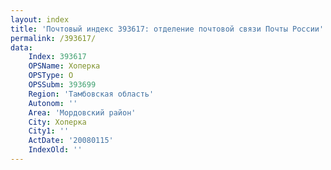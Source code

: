 ```yaml
---
layout: index
title: 'Почтовый индекс 393617: отделение почтовой связи Почты России'
permalink: /393617/
data:
    Index: 393617
    OPSName: Хоперка
    OPSType: О
    OPSSubm: 393699
    Region: 'Тамбовская область'
    Autonom: ''
    Area: 'Мордовский район'
    City: Хоперка
    City1: ''
    ActDate: '20080115'
    IndexOld: ''
---
```

